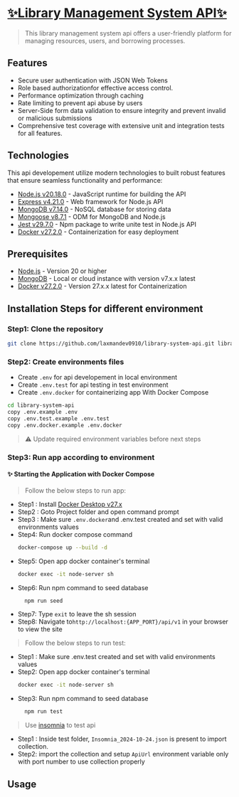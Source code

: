 # [✨Library Management System API✨](https://github.com/laxmandev0910/library-system-api.git)

> This library management system api offers a user-friendly platform for managing resources, users, and borrowing processes.

## Features

- Secure user authentication with JSON Web Tokens
- Role based authorizationfor effective access control.
- Performance optimization through caching
- Rate limiting to prevent api abuse by users
- Server-Side form data validation to ensure integrity and prevent invalid or malicious submissions
- Comprehensive test coverage with extensive unit and integration tests for all features.

## Technologies

This api developement utilize modern technologies to built robust features that ensure seamless functionality and performance:

- [Node.js v20.18.0](https://nodejs.org/) - JavaScript runtime for building the API
- [Express v4.21.0](https://expressjs.com/en/4x/api.html) - Web framework for Node.js API
- [MongoDB v7.14.0](https://www.mongodb.com) - NoSQL database for storing data
- [Mongoose v8.7.1](https://mongoosejs.com/docs/index.html) - ODM for MongoDB and Node.js
- [Jest v29.7.0](https://jestjs.io/) - Npm package to write unite test in Node.js API
- [Docker v27.2.0](https://www.docker.com/) - Containerization for easy deployment

## Prerequisites

- [Node.js](https://nodejs.org/) - Version 20 or higher
- [MongoDB](https://www.mongodb.com) - Local or cloud instance with version v7.x.x latest
- [Docker v27.2.0](https://www.docker.com/) - Version 27.x.x latest for Containerization

## Installation Steps for different environment

### Step1: Clone the repository

```sh
git clone https://github.com/laxmandev0910/library-system-api.git library-system-api
```

### Step2: Create environments files

- Create `.env` for api developement in local environment
- Create `.env.test` for api testing in test environment
- Create `.env.docker` for containerizing app With Docker Compose

```sh
cd library-system-api
copy .env.example .env
copy .env.test.example .env.test
copy .env.docker.example .env.docker
```

> ⚠️ Update required environment variables before next steps

### Step3: Run app according to environment

#### ✨ Starting the Application with Docker Compose

> Follow the below steps to run app:

- Step1 : Install [Docker Desktop v27.x](https://www.docker.com/get-started/)
- Step2 : Goto Project folder and open command prompt
- Step3 : Make sure `.env.docker`and .env.test created and set with valid environments values
- Step4: Run docker compose command
  ```sh
  docker-compose up --build -d
  ```
- Step5: Open app docker container's terminal
  ```sh
  docker exec -it node-server sh
  ```
- Step6: Run npm command to seed database
  ```sh
    npm run seed
  ```
- Step7: Type `exit` to leave the sh session
- Step8: Navigate to`http://localhost:{APP_PORT}/api/v1` in your browser to view the site

> Follow the below steps to run test:

- Step1 : Make sure .env.test created and set with valid environments values
- Step2: Open app docker container's terminal
  ```sh
  docker exec -it node-server sh
  ```
- Step3: Run npm command to seed database
  ```sh
    npm run test
  ```

> Use [insomnia](https://insomnia.rest/) to test api

- Step1 : Inside test folder, `Insomnia_2024-10-24.json` is present to import collection.
- Step2: import the collection and setup `ApiUrl` environment variable only with port number to use collection properly

## Usage
